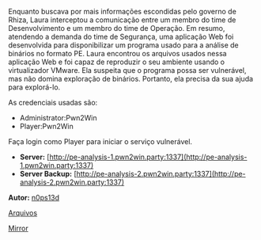 Enquanto buscava por mais informações escondidas pelo governo de Rhiza, Laura interceptou a comunicação entre um membro do time de Desenvolvimento e um membro do time de Operação. Em resumo, atendendo a demanda do time de Segurança, uma aplicação Web foi desenvolvida para disponibilizar um programa usado para a análise de binários no formato PE. Laura encontrou os arquivos usados nessa aplicação Web e foi capaz de reproduzir o seu ambiente usando o virtualizador VMware. Ela suspeita que o programa possa ser vulnerável, mas não domina exploração de binários. Portanto, ela precisa da sua ajuda para explorá-lo.

As credenciais usadas são:

* Administrator:Pwn2Win
* Player:Pwn2Win

Faça login como Player para iniciar o serviço vulnerável.

* **Server:** [http://pe-analysis-1.pwn2win.party:1337](http://pe-analysis-1.pwn2win.party:1337)
* **Server Backup:** [http://pe-analysis-2.pwn2win.party:1337](http://pe-analysis-2.pwn2win.party:1337)

**Autor:** [n0ps13d](https://github.com/saullocarvalho)

[Arquivos](https://static.pwn2win.party/pe_analysis_0dc26833115790aa8136b398c989b30ab7c4f9de688d17a0171ecb0321df86cd.tar.gz)

[Mirror](https://drive.google.com/file/d/1Y6ki3IhxOYet-jvzi4VaCFKRpPnhn-z6/view?usp=drivesdk)


